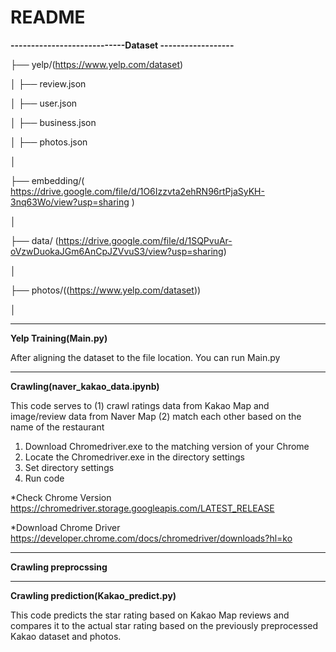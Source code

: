 # README
**----------------------------Dataset ------------------**



├── yelp/(https://www.yelp.com/dataset)

│   ├── review.json   

│   ├── user.json   

│   ├── business.json  

│   ├── photos.json

│

├── embedding/( https://drive.google.com/file/d/1O6Izzvta2ehRN96rtPjaSyKH-3nq63Wo/view?usp=sharing )

│

├── data/ (https://drive.google.com/file/d/1SQPvuAr-oVzwDuokaJGm6AnCpJZVvuS3/view?usp=sharing)  

│

├── photos/((https://www.yelp.com/dataset))

│  

----------------------

**Yelp Training(Main.py)**

After aligning the dataset to the file location. 
You can run Main.py

---------------------------
**Crawling(naver_kakao_data.ipynb)**


This code serves to (1) crawl ratings data from Kakao Map and image/review data from Naver Map (2) match each other based on the name of the restaurant 

1. Download Chromedriver.exe to the matching version of your Chrome
2. Locate the Chromedriver.exe in the directory settings
3. Set directory settings
4. Run code

*Check Chrome Version
https://chromedriver.storage.googleapis.com/LATEST_RELEASE

*Download Chrome Driver
https://developer.chrome.com/docs/chromedriver/downloads?hl=ko

------------
**Crawling preprocssing**

----
**Crawling prediction(Kakao_predict.py)**

This code predicts the star rating based on Kakao Map reviews and compares it to the actual star rating based on the previously preprocessed Kakao dataset and photos.

